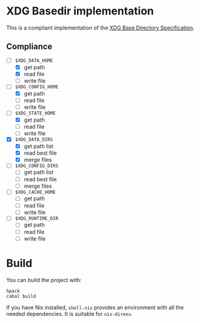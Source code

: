 # XDG Basedir implementation

This is a compliant implementation of the [XDG Base Directory Specification](https://specifications.freedesktop.org/basedir-spec/basedir-spec-latest.html).

## Compliance

- [ ] `$XDG_DATA_HOME`
  - [X] get path
  - [X] read file
  - [ ] write file
- [ ] `$XDG_CONFIG_HOME`
  - [X] get path
  - [ ] read file
  - [ ] write file
- [ ] `$XDG_STATE_HOME`
  - [X] get path
  - [ ] read file
  - [ ] write file
- [X] `$XDG_DATA_DIRS`
  - [X] get path list
  - [X] read best file
  - [X] merge files
- [ ] `$XDG_CONFIG_DIRS`
  - [ ] get path list
  - [ ] read best file
  - [ ] merge files
- [ ] `$XDG_CACHE_HOME`
  - [ ] get path
  - [ ] read file
  - [ ] write file
- [ ] `$XDG_RUNTIME_DIR`
  - [ ] get path
  - [ ] read file
  - [ ] write file

# Build

You can build the project with:

```
hpack
cabal build
```

If you have Nix installed, `shell.nix` provides an environment with all the needed dependencies. It is suitable for `nix-direnv`.
